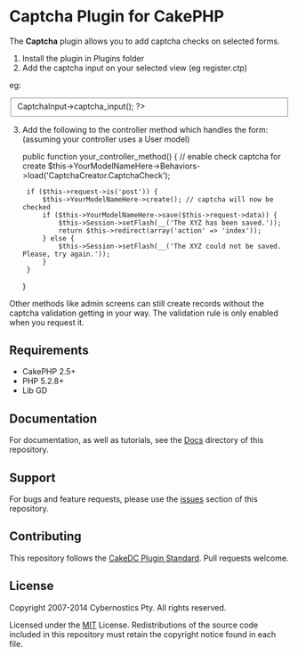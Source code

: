 Captcha Plugin for CakePHP
==========================

The **Captcha** plugin allows you to add captcha checks on selected
forms.

1. Install the plugin in Plugins folder
2. Add the captcha input on your selected view (eg register.ctp)

eg:
	<fieldset>
	<?php echo $this->CaptchaInput->captcha_input(); ?>
	</fieldset>


3. Add the following to the controller method which handles the form:
(assuming your controller uses a User model)

	public function your_controller_method() {
		// enable check captcha for create
		$this->YourModelNameHere->Behaviors->load('CaptchaCreator.CaptchaCheck');

		if ($this->request->is('post')) {
			$this->YourModelNameHere->create(); // captcha will now be checked
			if ($this->YourModelNameHere->save($this->request->data)) {
				$this->Session->setFlash(__('The XYZ has been saved.'));
				return $this->redirect(array('action' => 'index'));
			} else {
				$this->Session->setFlash(__('The XYZ could not be saved. Please, try again.'));
			}
		}
	}


Other methods like admin screens can still create records without the captcha validation
getting in your way. The validation rule is only enabled when you request it.

Requirements
------------

* CakePHP 2.5+
* PHP 5.2.8+
* Lib GD

Documentation
-------------

For documentation, as well as tutorials, see the [Docs](Docs/Home.md) directory of this repository.

Support
-------

For bugs and feature requests, please use the [issues](https://github.com/CakeDC/migrations/issues) section of this repository.

Contributing
------------

This repository follows the [CakeDC Plugin Standard](http://cakedc.com/plugin-standard). 
Pull requests welcome.

License
-------

Copyright 2007-2014 Cybernostics Pty. All rights reserved.

Licensed under the [MIT](http://www.opensource.org/licenses/mit-license.php) License. Redistributions of the source code included in this repository must retain the copyright notice found in each file.
